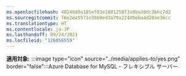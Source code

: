 ```yaml
---
ms.openlocfilehash: 40248d0a185ef01e188125873a9ba26dc2b6c7d2
ms.sourcegitcommit: f6e2ea5571e35b9ed3a79a22485eba4d20ae36cc
ms.translationtype: HT
ms.contentlocale: ja-JP
ms.lasthandoff: 09/24/2021
ms.locfileid: "126056559"
---
```

**適用対象:** :::image type="icon" source="../media/applies-to/yes.png" border="false":::Azure Database for MySQL - フレキシブル サーバー  